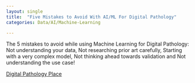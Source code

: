 ```yaml
---
layout: single
title:  "Five Mistakes to Avoid With AI/ML For Digital Pathology"
categories: Data/AI/Machine-Learning

---
```

The 5 mistakes to avoid while using Machine Learning for Digital Pathology: Not understanding your data, Not researching prior art carefully, Starting with a very complex model, Not thinking ahead towards validation and Not understanding the use case! 


[Digital Pathology Place](https://digitalpathologyplace.com/podcast/why-machine-learning-expertise-is-needed-for-digital-pathology-projects-w-heather-couture-pixel-scientia-labs/)